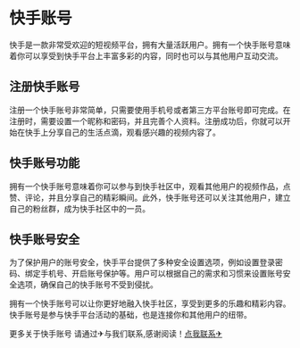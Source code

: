 # 快手账号

快手是一款非常受欢迎的短视频平台，拥有大量活跃用户。拥有一个快手账号意味着你可以享受到快手平台上丰富多彩的内容，同时也可以与其他用户互动交流。

## 注册快手账号

注册一个快手账号非常简单，只需要使用手机号或者第三方平台账号即可完成。在注册时，需要设置一个昵称和密码，并且完善个人资料。注册成功后，你就可以开始在快手上分享自己的生活点滴，观看感兴趣的视频内容了。

## 快手账号功能

拥有一个快手账号意味着你可以参与到快手社区中，观看其他用户的视频作品，点赞、评论，并且分享自己的精彩瞬间。此外，快手账号还可以关注其他用户，建立自己的粉丝群，成为快手社区中的一员。

## 快手账号安全

为了保护用户的账号安全，快手平台提供了多种安全设置选项，例如设置登录密码、绑定手机号、开启账号保护等。用户可以根据自己的需求和习惯来设置账号安全选项，确保自己的快手账号不受到侵扰。

拥有一个快手账号可以让你更好地融入快手社区，享受到更多的乐趣和精彩内容。快手账号是参与快手平台活动的基础，也是连接你和其他用户的纽带。

更多关于快手账号 请通过✈与我们联系,感谢阅读！[点我联系✈](https://www.k02.cc)